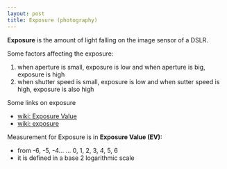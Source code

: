 ```yaml
---
layout: post
title: Exposure (photography)
---
```


**Exposure** is the amount of light falling on the image sensor of a DSLR.

Some factors affecting the exposure:

1. when aperture is small, exposure is low and when aperture is big, exposure is high
2. when shutter speed is small, exposure is low and when sutter speed is high, exposure is also high

Some links on exposure

- [wiki: Exposure Value](http://en.wikipedia.org/wiki/Exposure_value)
- [wiki: exposure](http://en.wikipedia.org/wiki/Exposure_value)

Measurement for Exposure is in **Exposure Value (EV):**

- from -6, -5, -4... ... 0, 1, 2, 3, 4, 5, 6
- it is defined in a base 2 logarithmic scale
